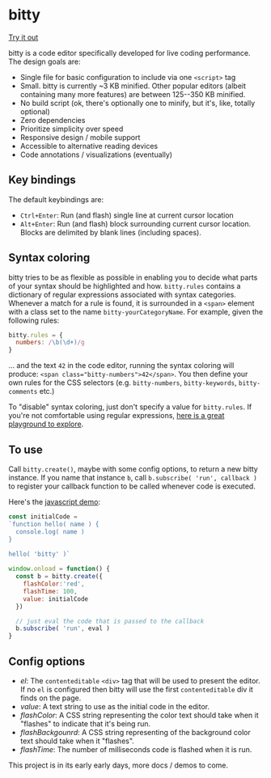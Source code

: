 # bitty

[Try it out](https://charlieroberts.github.io/bitty/demos/js)

bitty is a code editor specifically developed for live coding performance. The design goals are:

- Single file for basic configuration to include via one `<script>` tag
- Small. bitty is currently ~3 KB minified. Other popular editors (albeit containing many more features) are between 125--350 KB minified.
- No build script (ok, there's optionally one to minify, but it's, like, totally optional)
- Zero dependencies
- Prioritize simplicity over speed
- Responsive design / mobile support
- Accessible to alternative reading devices
- Code annotations / visualizations (eventually)

## Key bindings
The default keybindings are:

- `Ctrl+Enter`: Run (and flash) single line at current cursor location
- `Alt+Enter`:  Run (and flash) block surrounding current cursor location. Blocks are delimited by blank lines (including spaces).

## Syntax coloring
bitty tries to be as flexible as possible in enabling you to decide what parts of your syntax should be highlighted and how. `bitty.rules` contains a dictionary of regular expressions associated with syntax categories. Whenever a match for a rule is found, it is surrounded in a `<span>` element with a class set to the name `bitty-yourCategoryName`. For example, given the following rules:

```js
bitty.rules = {
  numbers: /\b(\d+)/g 
}
```

... and the text `42` in the code editor, running the syntax coloring will produce: `<span class="bitty-numbers">42</span>`. You then define your own rules for the CSS selectors (e.g. `bitty-numbers`, `bitty-keywords`, `bitty-comments` etc.)

To "disable" syntax coloring, just don't specify a value for `bitty.rules`. If you're not comfortable using regular expressions, [here is a great playground to explore](https://regexr.com/).

## To use
Call `bitty.create()`, maybe with some config options, to return a new bitty instance. If you name that instance `b`, call `b.subscribe( 'run', callback )` to register your callback function to be called whenever code is executed. 

Here's the [javascript demo](./demos/js/main.js):

```js
const initialCode = 
`function hello( name ) {
  console.log( name )
}
 
hello( 'bitty' )`

window.onload = function() {
  const b = bitty.create({ 
    flashColor:'red',
    flashTime: 100,
    value: initialCode
  })

  // just eval the code that is passed to the callback
  b.subscribe( 'run', eval )
}
```

## Config options
- *el*: The `contenteditable` `<div>` tag that will be used to present the editor. If no `el` is configured then bitty will use the first `contenteditable` div it finds on the page.
- *value*: A text string to use as the initial code in the editor.
- *flashColor*: A CSS string representing the color text should take when it "flashes" to indicate that it's being run.
- *flashBackgounrd*: A CSS string representing of the background color text should take when it "flashes".
- *flashTime*: The number of milliseconds code is flashed when it is run.

This project is in its early early days, more docs / demos to come.
